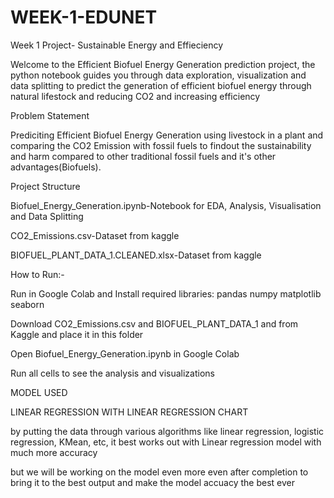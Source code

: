 # WEEK-1-EDUNET
Week 1 Project- Sustainable Energy and Effieciency


Welcome to the Efficient Biofuel Energy Generation prediction project, the python notebook guides you through data exploration, visualization and data splitting to predict the generation of efficient biofuel energy through natural lifestock and reducing CO2 and increasing efficiency


Problem Statement 

Prediciting Efficient Biofuel Energy Generation using livestock in a plant and comparing the CO2 Emission with fossil fuels to findout the sustainability and harm compared to other traditional fossil fuels and it's other advantages(Biofuels).

Project Structure 

Biofuel_Energy_Generation.ipynb-Notebook for EDA, Analysis, Visualisation and Data Splitting

CO2_Emissions.csv-Dataset from kaggle

BIOFUEL_PLANT_DATA_1.CLEANED.xlsx-Dataset from kaggle

 
How to Run:-




Run in Google Colab and Install required libraries:
pandas
numpy
matplotlib
seaborn


Download CO2_Emissions.csv and BIOFUEL_PLANT_DATA_1 and  from Kaggle and place it in this folder


Open Biofuel_Energy_Generation.ipynb in Google Colab


Run all cells to see the analysis and visualizations




MODEL USED


LINEAR REGRESSION WITH LINEAR REGRESSION CHART


by putting the data through various algorithms like linear regression, logistic regression, KMean, etc, it best works out with Linear regression model with much more accuracy

but we will be working on the model even more even after completion to bring it to the best output and make the model accuacy the best ever 
